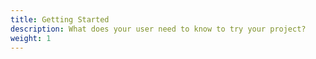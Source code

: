 ```yaml
---
title: Getting Started
description: What does your user need to know to try your project?
weight: 1
---
```


